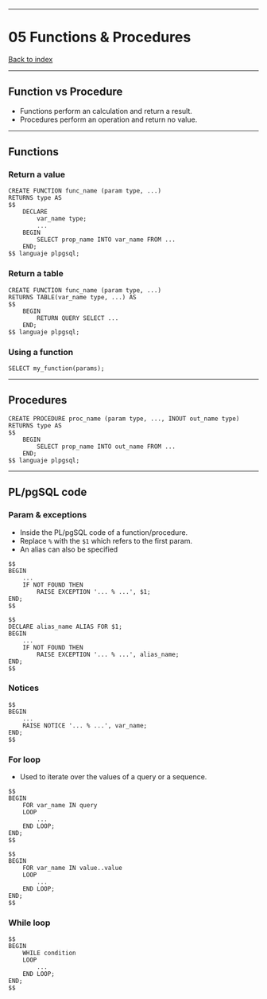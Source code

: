 
---
# 05 Functions & Procedures

[Back to index](../../index.md)

---
## Function vs Procedure
- Functions perform an calculation and return a result.
- Procedures perform an operation and return no value.
---
## Functions
### Return a value
```postgresql
CREATE FUNCTION func_name (param type, ...)
RETURNS type AS
$$
	DECLARE
		var_name type;
		...
	BEGIN
		SELECT prop_name INTO var_name FROM ...
	END;
$$ languaje plpgsql;
```
### Return a table
```postgresql
CREATE FUNCTION func_name (param type, ...)
RETURNS TABLE(var_name type, ...) AS
$$
	BEGIN
		RETURN QUERY SELECT ...
	END;
$$ languaje plpgsql;
```
### Using a function
```postgresql
SELECT my_function(params);
```

---
## Procedures
```postgresql
CREATE PROCEDURE proc_name (param type, ..., INOUT out_name type)
RETURNS type AS
$$
	BEGIN
		SELECT prop_name INTO out_name FROM ...
	END;
$$ languaje plpgsql;
```
---
## PL/pgSQL code
### Param & exceptions
- Inside the PL/pgSQL code of a function/procedure.
- Replace `%` with the `$1` which refers to the first param.
- An alias can also be specified
```postgresql
$$
BEGIN
	...
	IF NOT FOUND THEN
		RAISE EXCEPTION '... % ...', $1;
END;
$$
```

```postgresql
$$
DECLARE alias_name ALIAS FOR $1;
BEGIN
	...
	IF NOT FOUND THEN
		RAISE EXCEPTION '... % ...', alias_name;
END;
$$
```
### Notices
```postgresql
$$
BEGIN
	...
	RAISE NOTICE '... % ...', var_name;
END;
$$
```
### For loop
- Used to iterate over the values of a query or a sequence.
```postgresql
$$
BEGIN
	FOR var_name IN query
	LOOP
		...
	END LOOP;
END;
$$
```

```postgresql
$$
BEGIN
	FOR var_name IN value..value
	LOOP
		...
	END LOOP;
END;
$$
```
### While loop
```postgresql
$$
BEGIN
	WHILE condition
	LOOP
		...
	END LOOP;
END;
$$
```

